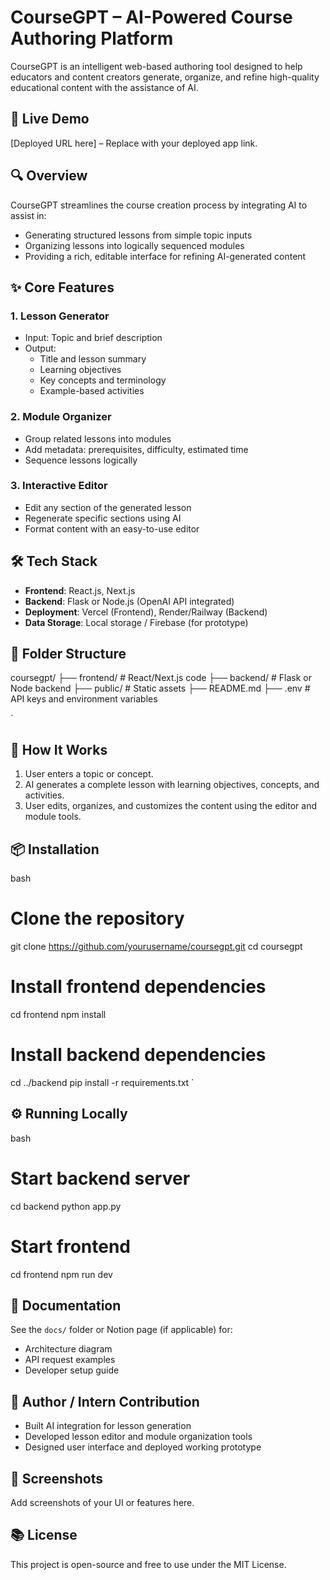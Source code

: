 # CourseGPT – AI-Powered Course Authoring Platform

CourseGPT is an intelligent web-based authoring tool designed to help educators and content creators generate, organize, and refine high-quality educational content with the assistance of AI.

## 🚀 Live Demo
[Deployed URL here] – Replace with your deployed app link.

## 🔍 Overview

CourseGPT streamlines the course creation process by integrating AI to assist in:
- Generating structured lessons from simple topic inputs
- Organizing lessons into logically sequenced modules
- Providing a rich, editable interface for refining AI-generated content

## ✨ Core Features

### 1. Lesson Generator
- Input: Topic and brief description
- Output: 
  - Title and lesson summary
  - Learning objectives
  - Key concepts and terminology
  - Example-based activities

### 2. Module Organizer
- Group related lessons into modules
- Add metadata: prerequisites, difficulty, estimated time
- Sequence lessons logically

### 3. Interactive Editor
- Edit any section of the generated lesson
- Regenerate specific sections using AI
- Format content with an easy-to-use editor

## 🛠 Tech Stack

- **Frontend**: React.js, Next.js
- **Backend**: Flask or Node.js (OpenAI API integrated)
- **Deployment**: Vercel (Frontend), Render/Railway (Backend)
- **Data Storage**: Local storage / Firebase (for prototype)

## 📁 Folder Structure



coursegpt/
├── frontend/          # React/Next.js code
├── backend/           # Flask or Node backend
├── public/            # Static assets
├── README.md
├── .env               # API keys and environment variables

`

## 🧠 How It Works

1. User enters a topic or concept.
2. AI generates a complete lesson with learning objectives, concepts, and activities.
3. User edits, organizes, and customizes the content using the editor and module tools.

## 📦 Installation

bash
# Clone the repository
git clone https://github.com/yourusername/coursegpt.git
cd coursegpt

# Install frontend dependencies
cd frontend
npm install

# Install backend dependencies
cd ../backend
pip install -r requirements.txt
`

## ⚙ Running Locally

bash
# Start backend server
cd backend
python app.py

# Start frontend
cd frontend
npm run dev


## 📄 Documentation

See the `docs/` folder or Notion page (if applicable) for:

* Architecture diagram
* API request examples
* Developer setup guide

## 👤 Author / Intern Contribution

* Built AI integration for lesson generation
* Developed lesson editor and module organization tools
* Designed user interface and deployed working prototype

## 📸 Screenshots

Add screenshots of your UI or features here.

## 📚 License

This project is open-source and free to use under the MIT License.
